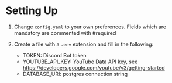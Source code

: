 # Setting Up

1. Change `config.yaml` to your own preferences. Fields which are mandatory are commented with #required

2. Create a file with a `.env` extension and fill in the following:
    - TOKEN: Discord Bot token
    - YOUTUBE_API_KEY: YouTube Data API key, see https://developers.google.com/youtube/v3/getting-started
    - DATABASE_URI: postgres connection string

